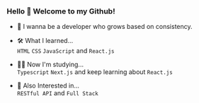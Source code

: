 ### Hello 👋 Welcome to my Github!

- 🌈 I wanna be a developer who grows based on consistency.

- 🛠 What I learned...
<br />`HTML` `CSS` `JavaScript` and `React.js`

- 👩‍💻 Now I'm studying...
<br />`Typescript` `Next.js` and keep learning about `React.js`

- 🎈 Also Interested in...
<br />`RESTful API` and `Full Stack`
